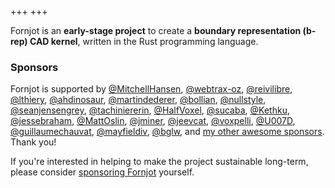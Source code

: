 +++
+++

Fornjot is an **early-stage project** to create a **boundary representation (b-rep) CAD kernel**, written in the Rust programming language.


### Sponsors

Fornjot is supported by [@MitchellHansen](https://github.com/MitchellHansen), [@webtrax-oz](https://github.com/webtrax-oz), [@reivilibre](https://github.com/reivilibre), [@lthiery](https://github.com/lthiery), [@ahdinosaur](https://github.com/ahdinosaur), [@martindederer](https://github.com/martindederer), [@bollian](https://github.com/bollian), [@nullstyle](https://github.com/nullstyle), [@seanjensengrey](https://github.com/seanjensengrey), [@tachiniererin](https://github.com/tachiniererin), [@HalfVoxel](https://github.com/HalfVoxel), [@sucaba](https://github.com/sucaba), [@Kethku](https://github.com/Kethku), [@jessebraham](https://github.com/jessebraham), [@MattOslin](https://github.com/MattOslin), [@jminer](https://github.com/jminer), [@jeevcat](https://github.com/jeevcat), [@voxpelli](https://github.com/voxpelli), [@U007D](https://github.com/U007D), [@guillaumechauvat](https://github.com/guillaumechauvat), [@mayfieldiv](https://github.com/mayfieldiv), [@bglw](https://github.com/bglw), and [my other awesome sponsors](https://github.com/sponsors/hannobraun). Thank you!

If you're interested in helping to make the project sustainable long-term, please consider [sponsoring Fornjot](https://github.com/sponsors/hannobraun) yourself.
